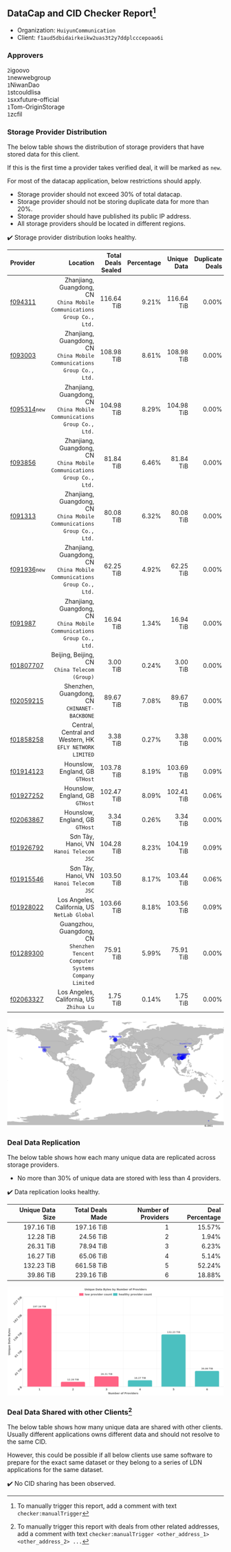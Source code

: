 ## DataCap and CID Checker Report[^1]
 - Organization: `HuiyunCommunication`
 - Client: `f1aud5dbidairkeikw2uas3t2y7ddplcccepoao6i`
### Approvers
`2`igoovo<br/>`1`newwebgroup<br/>`1`NiwanDao<br/>`1`stcouldlisa<br/>`1`sxxfuture-official<br/>`1`Tom-OriginStorage<br/>`1`zcfil

### Storage Provider Distribution
The below table shows the distribution of storage providers that have stored data for this client.

If this is the first time a provider takes verified deal, it will be marked as `new`.

For most of the datacap application, below restrictions should apply.
 - Storage provider should not exceed 30% of total datacap.
 - Storage provider should not be storing duplicate data for more than 20%.
 - Storage provider should have published its public IP address.
 - All storage providers should be located in different regions.

✔️ Storage provider distribution looks healthy.

| Provider                                                |                                                                         Location | Total Deals Sealed | Percentage | Unique Data | Duplicate Deals |
| :------------------------------------------------------ | -------------------------------------------------------------------------------: | -----------------: | ---------: | ----------: | --------------: |
| [f094311](https://filfox.info/en/address/f094311)       |       Zhanjiang, Guangdong, CN<br/>`China Mobile Communications Group Co., Ltd.` |         116.64 TiB |      9.21% |  116.64 TiB |           0.00% |
| [f093003](https://filfox.info/en/address/f093003)       |       Zhanjiang, Guangdong, CN<br/>`China Mobile Communications Group Co., Ltd.` |         108.98 TiB |      8.61% |  108.98 TiB |           0.00% |
| [f095314](https://filfox.info/en/address/f095314)`new`  |       Zhanjiang, Guangdong, CN<br/>`China Mobile Communications Group Co., Ltd.` |         104.98 TiB |      8.29% |  104.98 TiB |           0.00% |
| [f093856](https://filfox.info/en/address/f093856)       |       Zhanjiang, Guangdong, CN<br/>`China Mobile Communications Group Co., Ltd.` |          81.84 TiB |      6.46% |   81.84 TiB |           0.00% |
| [f091313](https://filfox.info/en/address/f091313)       |       Zhanjiang, Guangdong, CN<br/>`China Mobile Communications Group Co., Ltd.` |          80.08 TiB |      6.32% |   80.08 TiB |           0.00% |
| [f091936](https://filfox.info/en/address/f091936)`new`  |       Zhanjiang, Guangdong, CN<br/>`China Mobile Communications Group Co., Ltd.` |          62.25 TiB |      4.92% |   62.25 TiB |           0.00% |
| [f091987](https://filfox.info/en/address/f091987)       |       Zhanjiang, Guangdong, CN<br/>`China Mobile Communications Group Co., Ltd.` |          16.94 TiB |      1.34% |   16.94 TiB |           0.00% |
| [f01807707](https://filfox.info/en/address/f01807707)   |                                 Beijing, Beijing, CN<br/>`China Telecom (Group)` |           3.00 TiB |      0.24% |    3.00 TiB |           0.00% |
| [f02059215](https://filfox.info/en/address/f02059215)   |                                  Shenzhen, Guangdong, CN<br/>`CHINANET-BACKBONE` |          89.67 TiB |      7.08% |   89.67 TiB |           0.00% |
| [f01858258](https://filfox.info/en/address/f01858258)   |                      Central, Central and Western, HK<br/>`EFLY NETWORK LIMITED` |           3.38 TiB |      0.27% |    3.38 TiB |           0.00% |
| [f01914123](https://filfox.info/en/address/f01914123)   |                                               Hounslow, England, GB<br/>`GTHost` |         103.78 TiB |      8.19% |  103.69 TiB |           0.09% |
| [f01927252](https://filfox.info/en/address/f01927252)   |                                               Hounslow, England, GB<br/>`GTHost` |         102.47 TiB |      8.09% |  102.41 TiB |           0.06% |
| [f02063867](https://filfox.info/en/address/f02063867)   |                                               Hounslow, England, GB<br/>`GTHost` |           3.34 TiB |      0.26% |    3.34 TiB |           0.00% |
| [f01926792](https://filfox.info/en/address/f01926792)   |                                       Sơn Tây, Hanoi, VN<br/>`Hanoi Telecom JSC` |         104.28 TiB |      8.23% |  104.19 TiB |           0.09% |
| [f01915546](https://filfox.info/en/address/f01915546)   |                                       Sơn Tây, Hanoi, VN<br/>`Hanoi Telecom JSC` |         103.50 TiB |      8.17% |  103.44 TiB |           0.06% |
| [f01928022](https://filfox.info/en/address/f01928022)   |                                  Los Angeles, California, US<br/>`NetLab Global` |         103.66 TiB |      8.18% |  103.56 TiB |           0.09% |
| [f01289300](https://filfox.info/en/address/f01289300)   | Guangzhou, Guangdong, CN<br/>`Shenzhen Tencent Computer Systems Company Limited` |          75.91 TiB |      5.99% |   75.91 TiB |           0.00% |
| [f02063327](https://filfox.info/en/address/f02063327)   |                                      Los Angeles, California, US<br/>`Zhihua Lu` |           1.75 TiB |      0.14% |    1.75 TiB |           0.00% |

<img src="https://raw.githubusercontent.com/data-preservation-programs/filplus-checker-assets/main/filecoin-project/filecoin-plus-large-datasets/issues/1457/1684481030770.png"/>

### Deal Data Replication
The below table shows how each many unique data are replicated across storage providers.

- No more than 30% of unique data are stored with less than 4 providers.

✔️ Data replication looks healthy.

| Unique Data Size | Total Deals Made | Number of Providers | Deal Percentage |
| ---------------: | ---------------: | ------------------: | --------------: |
|       197.16 TiB |       197.16 TiB |                   1 |          15.57% |
|        12.28 TiB |        24.56 TiB |                   2 |           1.94% |
|        26.31 TiB |        78.94 TiB |                   3 |           6.23% |
|        16.27 TiB |        65.06 TiB |                   4 |           5.14% |
|       132.23 TiB |       661.58 TiB |                   5 |          52.24% |
|        39.86 TiB |       239.16 TiB |                   6 |          18.88% |

<img src="https://raw.githubusercontent.com/data-preservation-programs/filplus-checker-assets/main/filecoin-project/filecoin-plus-large-datasets/issues/1457/1684481031483.png"/>

### Deal Data Shared with other Clients[^3]
The below table shows how many unique data are shared with other clients.
Usually different applications owns different data and should not resolve to the same CID.

However, this could be possible if all below clients use same software to prepare for the exact same dataset or they belong to a series of LDN applications for the same dataset.

✔️ No CID sharing has been observed.

[^1]: To manually trigger this report, add a comment with text `checker:manualTrigger`

[^2]: Deals from those addresses are combined into this report as they are specified with `checker:manualTrigger`

[^3]: To manually trigger this report with deals from other related addresses, add a comment with text `checker:manualTrigger <other_address_1> <other_address_2> ...`
